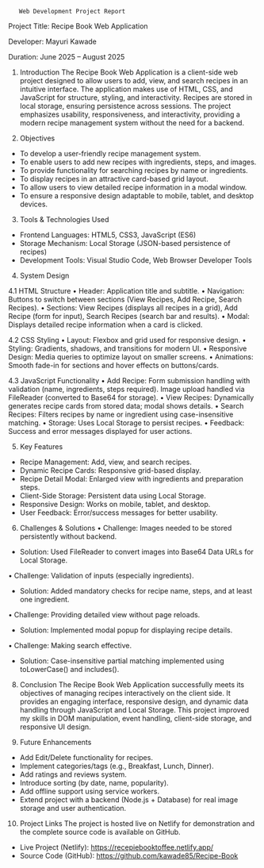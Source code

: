        Web Development Project Report
Project Title: Recipe Book Web Application

Developer: Mayuri Kawade

Duration: June 2025 – August 2025

1. Introduction
The Recipe Book Web Application is a client-side web project designed to allow users to add, view, and search recipes in an intuitive interface. The application makes use of HTML, CSS, and JavaScript for structure, styling, and interactivity. Recipes are stored in local storage, ensuring persistence across sessions. The project emphasizes usability, responsiveness, and interactivity, providing a modern recipe management system without the need for a backend.


2. Objectives
* To develop a user-friendly recipe management system.
* To enable users to add new recipes with ingredients, steps, and images.
* To provide functionality for searching recipes by name or ingredients.
* To display recipes in an attractive card-based grid layout.
* To allow users to view detailed recipe information in a modal window.
* To ensure a responsive design adaptable to mobile, tablet, and desktop devices.


3. Tools & Technologies Used
* Frontend Languages: HTML5, CSS3, JavaScript (ES6)
* Storage Mechanism: Local Storage (JSON-based persistence of recipes)
* Development Tools: Visual Studio Code, Web Browser Developer Tools


4. System Design

4.1 HTML Structure
• Header: Application title and subtitle.
• Navigation: Buttons to switch between sections (View Recipes, Add Recipe, Search Recipes).
• Sections: View Recipes (displays all recipes in a grid), Add Recipe (form for input), Search Recipes (search bar and results).
• Modal: Displays detailed recipe information when a card is clicked.

4.2 CSS Styling
• Layout: Flexbox and grid used for responsive design.
• Styling: Gradients, shadows, and transitions for modern UI.
• Responsive Design: Media queries to optimize layout on smaller screens.
• Animations: Smooth fade-in for sections and hover effects on buttons/cards.

4.3 JavaScript Functionality
• Add Recipe: Form submission handling with validation (name, ingredients, steps required). Image upload handled via FileReader (converted to Base64 for storage).
• View Recipes: Dynamically generates recipe cards from stored data; modal shows details.
• Search Recipes: Filters recipes by name or ingredient using case-insensitive matching.
• Storage: Uses Local Storage to persist recipes.
• Feedback: Success and error messages displayed for user actions.


5. Key Features
* Recipe Management: Add, view, and search recipes.
* Dynamic Recipe Cards: Responsive grid-based display.
* Recipe Detail Modal: Enlarged view with ingredients and preparation steps.
* Client-Side Storage: Persistent data using Local Storage.
* Responsive Design: Works on mobile, tablet, and desktop.
* User Feedback: Error/success messages for better usability.


6. Challenges & Solutions
• Challenge: Images needed to be stored persistently without backend.
  - Solution: Used FileReader to convert images into Base64 Data URLs for Local Storage.

• Challenge: Validation of inputs (especially ingredients).
  - Solution: Added mandatory checks for recipe name, steps, and at least one ingredient.

• Challenge: Providing detailed view without page reloads.
  - Solution: Implemented modal popup for displaying recipe details.

• Challenge: Making search effective.
  - Solution: Case-insensitive partial matching implemented using toLowerCase() and includes().


8. Conclusion
The Recipe Book Web Application successfully meets its objectives of managing recipes interactively on the client side. It provides an engaging interface, responsive design, and dynamic data handling through JavaScript and Local Storage. This project improved my skills in DOM manipulation, event handling, client-side storage, and responsive UI design.


9. Future Enhancements
* Add Edit/Delete functionality for recipes.
* Implement categories/tags (e.g., Breakfast, Lunch, Dinner).
* Add ratings and reviews system.
* Introduce sorting (by date, name, popularity).
* Add offline support using service workers.
* Extend project with a backend (Node.js + Database) for real image storage and user authentication.


10. Project Links
The project is hosted live on Netlify for demonstration and the complete source code is available on GitHub.
* Live Project (Netlify): https://recepiebooktoffee.netlify.app/ 
* Source Code (GitHub): https://github.com/kawade85/Recipe-Book 

     
